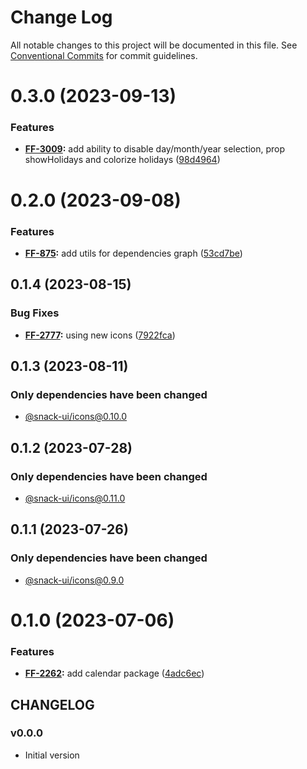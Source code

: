 # Change Log

All notable changes to this project will be documented in this file.
See [Conventional Commits](https://conventionalcommits.org) for commit guidelines.

# 0.3.0 (2023-09-13)


### Features

* **[FF-3009](https://jira.sbercloud.tech/browse/FF-3009):** add ability to disable day/month/year selection, prop showHolidays and colorize holidays ([98d4964](https://git.sbercloud.tech/sbercloud-ui/tokens-design-system/snack-uikit/commits/98d4964f47cd0b1fef98d5bf9c407297c063765b))





# 0.2.0 (2023-09-08)


### Features

* **[FF-875](https://jira.sbercloud.tech/browse/FF-875):** add utils for dependencies graph ([53cd7be](https://git.sbercloud.tech/sbercloud-ui/tokens-design-system/snack-uikit/commits/53cd7be638f01e573cb52b2417a39f4df4f6089b))





## 0.1.4 (2023-08-15)


### Bug Fixes

* **[FF-2777](https://jira.sbercloud.tech/browse/FF-2777):** using new icons ([7922fca](https://git.sbercloud.tech/sbercloud-ui/tokens-design-system/snack-uikit/commits/7922fca103293299554fe07d607ca54b3b571e66))





## 0.1.3 (2023-08-11)

### Only dependencies have been changed
* [@snack-ui/icons@0.10.0](https://git.sbercloud.tech/sbercloud-ui/tokens-design-system/snack-uikit/-/blob/master/packages/icons/CHANGELOG.md)





## 0.1.2 (2023-07-28)

### Only dependencies have been changed
* [@snack-ui/icons@0.11.0](https://git.sbercloud.tech/sbercloud-ui/tokens-design-system/snack-uikit/-/blob/master/packages/icons/CHANGELOG.md)





## 0.1.1 (2023-07-26)

### Only dependencies have been changed
* [@snack-ui/icons@0.9.0](https://git.sbercloud.tech/sbercloud-ui/tokens-design-system/snack-uikit/-/blob/master/packages/icons/CHANGELOG.md)





# 0.1.0 (2023-07-06)


### Features

* **[FF-2262](https://jira.sbercloud.tech/browse/FF-2262):** add calendar package ([4adc6ec](https://git.sbercloud.tech/sbercloud-ui/tokens-design-system/snack-uikit/commits/4adc6ec9eb71f32b85d97361846dbedbd556d8bc))





## CHANGELOG

### v0.0.0

- Initial version
